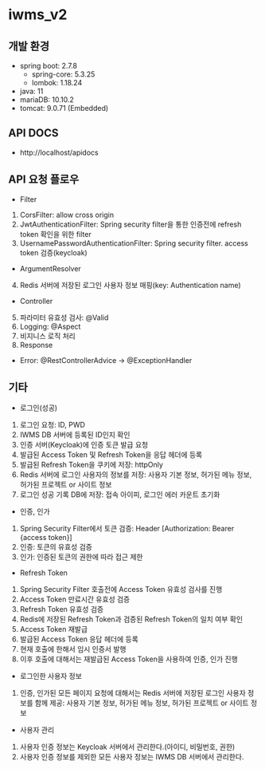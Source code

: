 # iwms_v2

## 개발 환경
 - spring boot: 2.7.8
   - spring-core: 5.3.25
   - lombok: 1.18.24
 - java: 11
 - mariaDB: 10.10.2
 - tomcat: 9.0.71 (Embedded)

## API DOCS
 - http://localhost/apidocs

## API 요청 플로우
 - Filter 
1. CorsFilter: allow cross origin 
2. JwtAuthenticationFilter: Spring security filter을 통한 인증전에 refresh token 확인을 위한 filter
3. UsernamePasswordAuthenticationFilter: Spring security filter. access token 검증(keycloak)

 - ArgumentResolver
4. Redis 서버에 저장된 로그인 사용자 정보 매핑(key: Authentication name)
	
 - Controller
5. 파라미터 유효성 검사: @Valid
6. Logging: @Aspect
7. 비지니스 로직 처리
8. Response

 - Error: @RestControllerAdvice -> @ExceptionHandler

## 기타
 - 로그인(성공)
1. 로그인 요청: ID, PWD
2. IWMS DB 서버에 등록된 ID인지 확인
3. 인증 서버(Keycloak)에 인증 토큰 발급 요청
4. 발급된 Access Token 및 Refresh Token을 응답 헤더에 등록
5. 발급된 Refresh Token을 쿠키에 저장: httpOnly
6. Redis 서버에 로그인 사용자의 정보를 저장: 사용자 기본 정보, 허가된 메뉴 정보, 허가된 프로젝트 or 사이트 정보
7. 로그인 성공 기록 DB에 저장: 접속 아이피, 로그인 에러 카운트 초기화

 - 인증, 인가
1. Spring Security Filter에서 토큰 검증: Header [Authorization: Bearer {access token}]
2. 인증: 토큰의 유효성 검증
3. 인가: 인증된 토큰의 권한에 따라 접근 제한

 - Refresh Token
1. Spring Security Filter 호출전에 Access Token 유효성 검사를 진행
2. Access Token 만료시간 유효성 검증
3. Refresh Token 유효성 검증
4. Redis에 저장된 Refresh Token과 검증된 Refresh Token의 일치 여부 확인
5. Access Token 재발급
6. 발급된 Access Token 응답 헤더에 등록
7. 현재 호출에 한해서 임시 인증서 발행
8. 이후 호출에 대해서는 재발급된 Access Token을 사용하여 인증, 인가 진행

 - 로그인한 사용자 정보
1. 인증, 인가된 모든 페이지 요청에 대해서는 Redis 서버에 저장된 로그인 사용자 정보를 함께 제공: 사용자 기본 정보, 허가된 메뉴 정보, 허가된 프로젝트 or 사이트 정보

 - 사용자 관리
1. 사용자 인증 정보는 Keycloak 서버에서 관리한다.(아이디, 비밀번호, 권한)
2. 사용자 인증 정보를 제외한 모든 사용자 정보는 IWMS DB 서버에서 관리한다.
